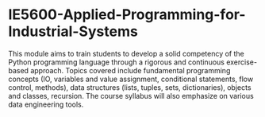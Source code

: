 # IE5600-Applied-Programming-for-Industrial-Systems
This module aims to train students to develop a solid competency of the Python programming language through a rigorous and continuous exercise-based approach. Topics covered include fundamental programming concepts (IO, variables and value assignment, conditional statements, flow control, methods), data structures (lists, tuples, sets, dictionaries), objects and classes, recursion. The course syllabus will also emphasize on various data engineering tools.
